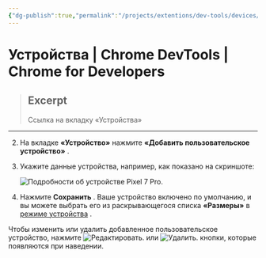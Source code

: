```yaml
---
{"dg-publish":true,"permalink":"/projects/extentions/dev-tools/devices/"}
---
```



# Устройства  |  Chrome DevTools  |  Chrome for Developers

> ## Excerpt
> Ссылка на вкладку «Устройства»

---

2.  На вкладке **«Устройство»** нажмите **«Добавить пользовательское устройство»** .
3.  Укажите данные устройства, например, как показано на скриншоте:
    
    ![Подробности об устройстве Pixel 7 Pro.](https://developer.chrome.com/static/docs/devtools/settings/devices/image/pixel-7-pro-device-detail-1648375c55906.png?hl=ru)
    
4.  Нажмите **Сохранить** . Ваше устройство включено по умолчанию, и вы можете выбрать его из раскрывающегося списка **«Размеры»** в [режиме устройства](https://developer.chrome.com/docs/devtools/device-mode?hl=ru#device) .
    

Чтобы изменить или удалить добавленное пользовательское устройство, нажмите ![Редактировать.](https://developer.chrome.com/static/docs/devtools/settings/devices/image/edit-5d6374da75e99.svg?hl=ru) или ![Удалить.](https://developer.chrome.com/static/docs/devtools/settings/devices/image/delete-08b041cd97a96.svg?hl=ru) кнопки, которые появляются при наведении. 